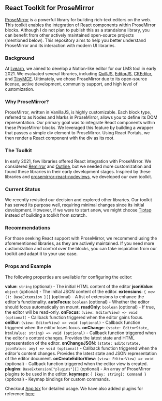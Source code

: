 ## React Toolkit for ProseMirror

[ProseMirror](https://prosemirror.net/) is a powerful library for building rich-text editors on the web. This toolkit enables the integration of React components within ProseMirror blocks. Although I do not plan to publish this as a standalone library, you can benefit from other actively maintained open-source projects (mentioned below). This repository aims to help you better understand ProseMirror and its interaction with modern UI libraries.

### Background

At [Lyearn](https://www.lyearn.com/), we aimed to develop a Notion-like editor for our LMS tool in early 2021. We evaluated several libraries, including [QuillJS](https://quilljs.com/), [EditorJS](https://editorjs.io/), [CKEditor](https://ckeditor.com/), and [TinyMCE](https://www.tiny.cloud/). Ultimately, we chose ProseMirror due to its open-source license, active development, community support, and high level of customization.

### Why ProseMirror?

ProseMirror, written in VanillaJS, is highly customizable. Each block type, referred to as Nodes and Marks in ProseMirror, allows you to define its DOM representation. Our primary goal was to integrate React components within these ProseMirror blocks. We leveraged this feature by building a wrapper that passes a simple div element to ProseMirror. Using React Portals, we then render a React component with the div as its root.

### The Toolkit

In early 2021, few libraries offered React integration with ProseMirror. We considered [Remirror](https://remirror.io/) and [Outline](https://www.getoutline.com/), but we needed more customization and found these libraries in their early development stages. Inspired by these libraries and [prosemirror-react-nodeviews](https://github.com/johnkueh/prosemirror-react-nodeviews), we developed our own toolkit.

### Current Status

We recently revisited our decision and explored other libraries. Our toolkit has served its purpose well, requiring minimal changes since its initial development. However, if we were to start anew, we might choose [Tiptap](https://tiptap.dev/) instead of building a toolkit from scratch.

### Recommendations

For those seeking React support with ProseMirror, we recommend using the aforementioned libraries, as they are actively maintained. If you need more customization and control over the blocks, you can take inspiration from our toolkit and adapt it to your use case.

### Props and Example

The following properties are available for configuring the editor:

**value**: `string` (optional) - The initial HTML content of the editor
**jsonValue**: `object` (optional) - The initial JSON content of the editor.
**extensions**: `{ new (): BaseExtension }[]` (optional) - A list of extensions to enhance the editor's functionality.
**autoFocus**: `boolean` (optional) - Whether the editor should focus automatically on mount.
**readOnly**: `boolean` (optional) - If true, the editor will be read-only.
**onFocus**: `(view: EditorView) => void (optional)` - Callback function triggered when the editor gains focus.
**onBlur**: `(view: EditorView) => void (optional)` - Callback function triggered when the editor loses focus.
**onChange**: `(state: EditorState, htmlValue: string) => void (optional)` - Callback function triggered when the editor's content changes. Provides the latest state and HTML representation of the editor.
**onChangeJSON**: `(state: EditorState, jsonValue: any) => void (optional)` - Callback function triggered when the editor's content changes. Provides the latest state and JSON representation of the editor document.
**onCreateEditorView**: `(view: EditorView) => void` (optional) - Callback function triggered when the editor view is created.
**plugins**: `BaseExtension["plugins"][]` (optional) - An array of ProseMirror plugins to be used in the editor.
**keymaps**: `{ [key: string]: Command }` (optional) - Keymap bindings for custom commands.

Checkout [App.tsx](https://github.com/KhushilMistry/prosemirror-react/blob/main/src/App.tsx) for detailed usage. We have also added plugins for reference [here](https://github.com/KhushilMistry/prosemirror-react/tree/main/src/RichTextEditorPlugins)
